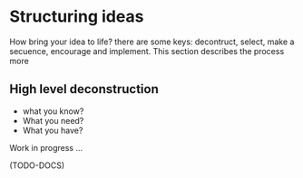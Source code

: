 # Structuring ideas

How bring your idea to life? there are some keys: decontruct, select, make a secuence, encourage and implement. This section describes the process more

## High level deconstruction

- what you know?
- What you need?
- What you have?

Work in progress ...

(TODO-DOCS)
